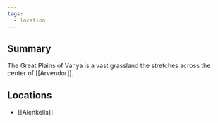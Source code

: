 ```yaml
---
tags:
  - location
---
```

## Summary

The Great Plains of Vanya is a vast grassland the stretches across the center of [[Arvendor]].

## Locations
- [[Alenkells]]